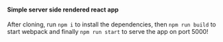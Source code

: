 #### Simple server side rendered react app

After cloning, run `npm i` to install the dependencies, then `npm run build` to start webpack and finally `npm run start` to serve the app on port 5000!
